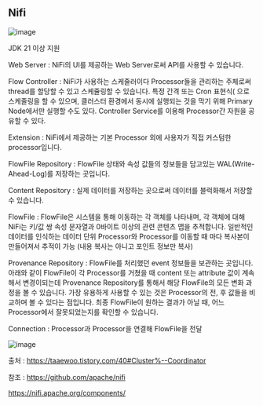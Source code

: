 ## Nifi


![image](https://github.com/user-attachments/assets/baa7cad6-2796-4873-b10e-1eae3daf7864)

JDK 21 이상 지원 

Web Server : 
 NiFi의 UI를 제공하는 Web Server로써 API를 사용할 수 있습니다.

Flow Controller : 
 NiFi가 사용하는 스케줄러이다
 Processor들을 관리하는 주체로써 thread를 할당할 수 있고 스케쥴링할 수 있습니다.
 특정 간격 또는 Cron 표현식( 으로 스케줄링을 할 수 있으며, 클러스터 환경에서 동시에 실행되는 것을 막기 위해 Primary Node에서만 실행할 수도 있다.
 Controller Service를 이용해 Processor간 자원을 공유할 수 있다.
 
Extension :
 NiFi에서 제공하는 기본 Processor 외에 사용자가 직접 커스텀한 processor입니다.

FlowFile Repository : 
 FlowFile 상태와 속성 값들의 정보들을 담고있는 WAL(Write-Ahead-Log)를 저장하는 곳입니다.

Content Repository : 
 실제 데이터를 저장하는 곳으로써 데이터를 블럭화해서 저장할 수 있습니다.

FlowFile : 
 FlowFile은 시스템을 통해 이동하는 각 객체를 나타내며, 각 객체에 대해 NiFi는 키/값 쌍 속성 문자열과 0바이트 이상의 관련 콘텐츠 맵을 추적합니다.
 일반적인 데이터를 인식하는 데이터 단위
 Processor와 Processor를 이동할 때 마다 복사본이 만들어져서 추적이 가능 (내용 복사는 아니고 포인트 정보만 복사)

Provenance Repository : 
 FlowFile를 처리했던 event 정보들을 보관하는 곳입니다. 아래와 같이 FlowFile이 각 Processor를 거쳤을 때 content 또는 attribute 값이 계속해서 변경이되는데  Provenance Repository를 통해서 해당 FlowFile의 모든 변화 과정을 볼 수 있습니다. 가장 유용하게 사용할 수 있는 것은 Processor의 전, 후 값들을 비교하며 볼 수 있다는 점입니다. 최종 FlowFile이 원하는 결과가 아닐 때, 어느 Processor에서 잘못되었는지를 확인할 수 있습니다.
 
Connection : 
 Processor과 Processor을 연결해 FlowFile을 전달


 ![image](https://github.com/user-attachments/assets/cbfca5cd-0089-4fb5-b493-491369ee08df)


 출처 : https://taaewoo.tistory.com/40#Cluster%--Coordinator




참조 : https://github.com/apache/nifi

https://nifi.apache.org/components/
